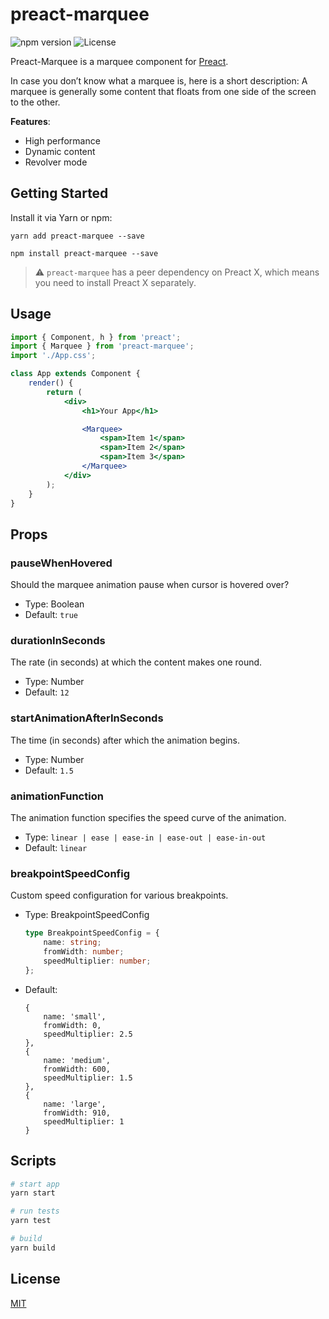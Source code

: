 # preact-marquee

![npm version](https://img.shields.io/npm/v/preact-marquee.svg)
![License](https://img.shields.io/npm/l/preact-marquee.svg)

Preact-Marquee is a marquee component for [Preact](https://preactjs.com/).

In case you don’t know what a marquee is, here is a short description:
A marquee is generally some content that floats from one side of the screen to the other.

**Features**:
* High performance
* Dynamic content
* Revolver mode

## Getting Started

Install it via Yarn or npm:

```shell
yarn add preact-marquee --save
```

```shell
npm install preact-marquee --save
```
> :warning: `preact-marquee` has a peer dependency on Preact X, which means you need to install Preact X separately.

## Usage

```jsx
import { Component, h } from 'preact';
import { Marquee } from 'preact-marquee';
import './App.css';

class App extends Component {
    render() {
        return (
            <div>
                <h1>Your App</h1>

                <Marquee>
                    <span>Item 1</span>
                    <span>Item 2</span>
                    <span>Item 3</span>
                </Marquee>
            </div>
        );
    }
}
```

## Props

### pauseWhenHovered
Should the marquee animation pause when cursor is hovered over?

- Type: Boolean
- Default: `true`

### durationInSeconds
The rate (in seconds) at which the content makes one round.

- Type: Number
- Default: `12`

### startAnimationAfterInSeconds
 The time (in seconds) after which the animation begins.

- Type: Number
- Default: `1.5`

### animationFunction
The animation function specifies the speed curve of the animation.

- Type: `linear | ease | ease-in | ease-out | ease-in-out`
- Default: `linear`

### breakpointSpeedConfig
Custom speed configuration for various breakpoints.

- Type: BreakpointSpeedConfig
    ```typescript
    type BreakpointSpeedConfig = {
        name: string;
        fromWidth: number;
        speedMultiplier: number;
    };
    ```

- Default:
    ```
    {
        name: 'small',
        fromWidth: 0,
        speedMultiplier: 2.5
    },
    {
        name: 'medium',
        fromWidth: 600,
        speedMultiplier: 1.5
    },
    {
        name: 'large',
        fromWidth: 910,
        speedMultiplier: 1
    }
    ```

## Scripts

```bash
# start app
yarn start

# run tests
yarn test

# build
yarn build
```

## License

[MIT](./LICENSE)

